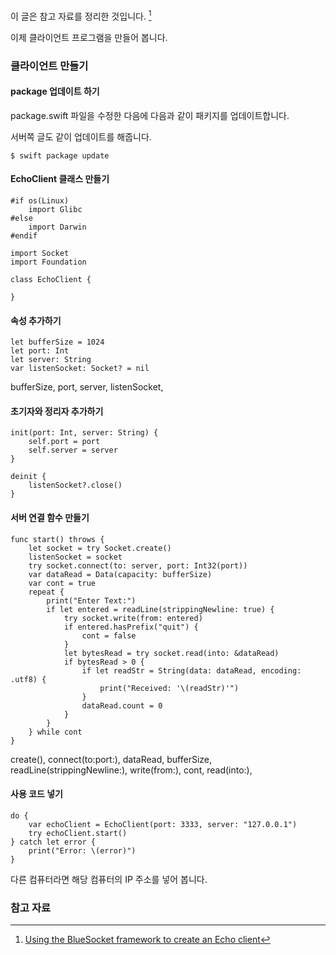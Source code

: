 이 글은 참고 자료를 정리한 것입니다. [^mastering-blue-client]

이제 클라이언트 프로그램을 만들어 봅니다. 

### 클라이언트 만들기

#### package 업데이트 하기

package.swift 파일을 수정한 다음에 다음과 같이 패키지를 업데이트합니다. 

서버쪽 글도 같이 업데이트를 해줍니다. 

```
$ swift package update
```

#### EchoClient 클래스 만들기

```
#if os(Linux)
    import Glibc
#else
    import Darwin
#endif

import Socket
import Foundation

class EchoClient {

}
```

#### 속성 추가하기

```
let bufferSize = 1024
let port: Int
let server: String
var listenSocket: Socket? = nil
```

bufferSize, 
port, 
server, 
listenSocket, 

#### 초기자와 정리자 추가하기

```
init(port: Int, server: String) {
    self.port = port
    self.server = server
}
   
deinit {
    listenSocket?.close()
}
```

#### 서버 연결 함수 만들기

```
func start() throws {
    let socket = try Socket.create()
    listenSocket = socket
    try socket.connect(to: server, port: Int32(port))
    var dataRead = Data(capacity: bufferSize)
    var cont = true
    repeat {
        print("Enter Text:")
        if let entered = readLine(strippingNewline: true) {
            try socket.write(from: entered)
            if entered.hasPrefix("quit") {
                cont = false
            }
            let bytesRead = try socket.read(into: &dataRead)
            if bytesRead > 0 {
                if let readStr = String(data: dataRead, encoding: .utf8) {
                    print("Received: '\(readStr)'")
                }       
                dataRead.count = 0
            }
        }
    } while cont
}
```

create(),
connect(to:port:),
dataRead,
bufferSize,
readLine(strippingNewline:),
write(from:),
cont,
read(into:),

#### 사용 코드 넣기

```
do {
    var echoClient = EchoClient(port: 3333, server: "127.0.0.1")
    try echoClient.start()
} catch let error {
    print("Error: \(error)")
}
```

다른 컴퓨터라면 해당 컴퓨터의 IP 주소를 넣어 봅니다. 






### 참고 자료

[^mastering-blue-client]: [Using the BlueSocket framework to create an Echo client](http://masteringswift.blogspot.kr/2017/01/using-bluesocket-framework-to-create_14.html)